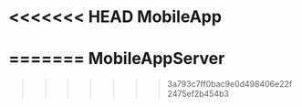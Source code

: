 <<<<<<< HEAD
MobileApp
=========
=======
MobileAppServer
===============
>>>>>>> 3a793c7ff0bac9e0d498406e22f2475ef2b454b3
